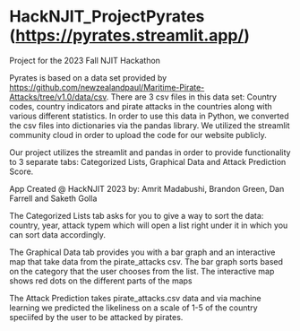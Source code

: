 # HackNJIT_ProjectPyrates (https://pyrates.streamlit.app/)
Project for the 2023 Fall NJIT Hackathon

Pyrates is based on a data set provided by https://github.com/newzealandpaul/Maritime-Pirate-Attacks/tree/v1.0/data/csv.
There are 3 csv files in this data set: Country codes, country indicators and pirate attacks in the countries along with various different statistics. In order to use this data in Python, we converted the csv files into dictionaries via the pandas library. We utilized the streamlit community cloud in order to upload the code for our website publicly.

Our project utilizes the streamlit and pandas in order to provide functionality to 3 separate tabs: Categorized Lists, Graphical Data and Attack Prediction Score.

App Created @ HackNJIT 2023 by:
Amrit Madabushi, Brandon Green, Dan Farrell and Saketh Golla

The Categorized Lists tab asks for you to give a way to sort the data: country, year, attack typem which will open a list right under it in which you can sort data accordingly.

The Graphical Data tab provides you with a bar graph and an interactive map that take data from the pirate_attacks csv. The bar graph sorts based on the category that the user chooses from the list. The interactive map shows red dots on the different parts of the maps

The Attack Prediction takes pirate_attacks.csv data and via machine learning we predicted the likeliness on a scale of 1-5 of the country speciifed by the user to be attacked by pirates.
